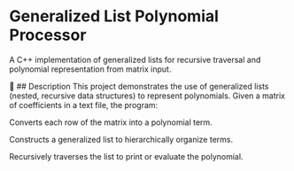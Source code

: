 
# Generalized List Polynomial Processor

A C++ implementation of generalized lists for recursive traversal and polynomial representation from matrix input.

📖 ## Description
This project demonstrates the use of generalized lists (nested, recursive data structures) to represent polynomials. Given a matrix of coefficients in a text file, the program:

Converts each row of the matrix into a polynomial term.

Constructs a generalized list to hierarchically organize terms.

Recursively traverses the list to print or evaluate the polynomial.

